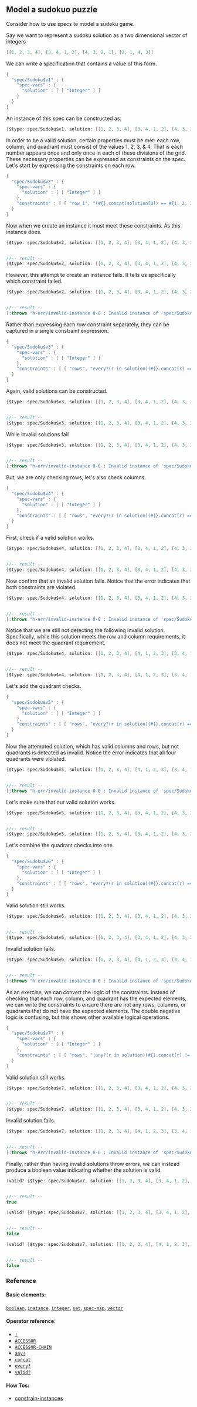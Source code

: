 <!---
  This markdown file was generated. Do not edit.
  -->

## Model a sudokuo puzzle

Consider how to use specs to model a sudoku game.

Say we want to represent a sudoku solution as a two dimensional vector of integers

```java
[[1, 2, 3, 4], [3, 4, 1, 2], [4, 3, 2, 1], [2, 1, 4, 3]]
```

We can write a specification that contains a value of this form.

```java
{
  "spec/Sudoku$v1" : {
    "spec-vars" : {
      "solution" : [ [ "Integer" ] ]
    }
  }
}
```

An instance of this spec can be constructed as:

```java
{$type: spec/Sudoku$v1, solution: [[1, 2, 3, 4], [3, 4, 1, 2], [4, 3, 2, 1], [2, 1, 4, 3]]}
```

In order to be a valid solution, certain properties must be met: each row, column, and quadrant must consist of the values 1, 2, 3, & 4. That is each number appears once and only once in each of these divisions of the grid. These necessary properties can be expressed as constraints on the spec. Let's start by expressing the constraints on each row.

```java
{
  "spec/Sudoku$v2" : {
    "spec-vars" : {
      "solution" : [ [ "Integer" ] ]
    },
    "constraints" : [ [ "row_1", "(#{}.concat(solution[0]) == #{1, 2, 3, 4})" ], [ "row_2", "(#{}.concat(solution[1]) == #{1, 2, 3, 4})" ], [ "row_3", "(#{}.concat(solution[2]) == #{1, 2, 3, 4})" ], [ "row_4", "(#{}.concat(solution[3]) == #{1, 2, 3, 4})" ] ]
  }
}
```

Now when we create an instance it must meet these constraints. As this instance does.

```java
{$type: spec/Sudoku$v2, solution: [[1, 2, 3, 4], [3, 4, 1, 2], [4, 3, 2, 1], [2, 1, 4, 3]]}


//-- result --
{$type: spec/Sudoku$v2, solution: [[1, 2, 3, 4], [3, 4, 1, 2], [4, 3, 2, 1], [2, 1, 4, 3]]}
```

However, this attempt to create an instance fails. It tells us specifically which constraint failed.

```java
{$type: spec/Sudoku$v2, solution: [[1, 2, 3, 4], [3, 4, 1, 2], [4, 3, 2, 2], [2, 1, 4, 3]]}


//-- result --
[:throws "h-err/invalid-instance 0-0 : Invalid instance of 'spec/Sudoku$v2', violates constraints row_3"]
```

Rather than expressing each row constraint separately, they can be captured in a single constraint expression.

```java
{
  "spec/Sudoku$v3" : {
    "spec-vars" : {
      "solution" : [ [ "Integer" ] ]
    },
    "constraints" : [ [ "rows", "every?(r in solution)(#{}.concat(r) == #{1, 2, 3, 4})" ] ]
  }
}
```

Again, valid solutions can be constructed.

```java
{$type: spec/Sudoku$v3, solution: [[1, 2, 3, 4], [3, 4, 1, 2], [4, 3, 2, 1], [2, 1, 4, 3]]}


//-- result --
{$type: spec/Sudoku$v3, solution: [[1, 2, 3, 4], [3, 4, 1, 2], [4, 3, 2, 1], [2, 1, 4, 3]]}
```

While invalid solutions fail

```java
{$type: spec/Sudoku$v3, solution: [[1, 2, 3, 4], [3, 4, 1, 2], [4, 3, 2, 2], [2, 1, 4, 3]]}


//-- result --
[:throws "h-err/invalid-instance 0-0 : Invalid instance of 'spec/Sudoku$v3', violates constraints rows"]
```

But, we are only checking rows, let's also check columns.

```java
{
  "spec/Sudoku$v4" : {
    "spec-vars" : {
      "solution" : [ [ "Integer" ] ]
    },
    "constraints" : [ [ "rows", "every?(r in solution)(#{}.concat(r) == #{1, 2, 3, 4})" ], [ "columns", "every?(i in [0, 1, 2, 3])(#{solution[0][i], solution[1][i], solution[2][i], solution[3][i]} == #{1, 2, 3, 4})" ] ]
  }
}
```

First, check if a valid solution works.

```java
{$type: spec/Sudoku$v4, solution: [[1, 2, 3, 4], [3, 4, 1, 2], [4, 3, 2, 1], [2, 1, 4, 3]]}


//-- result --
{$type: spec/Sudoku$v4, solution: [[1, 2, 3, 4], [3, 4, 1, 2], [4, 3, 2, 1], [2, 1, 4, 3]]}
```

Now confirm that an invalid solution fails. Notice that the error indicates that both constraints are violated.

```java
{$type: spec/Sudoku$v4, solution: [[1, 2, 3, 4], [3, 4, 1, 2], [4, 3, 2, 2], [2, 1, 4, 3]]}


//-- result --
[:throws "h-err/invalid-instance 0-0 : Invalid instance of 'spec/Sudoku$v4', violates constraints columns, rows"]
```

Notice that we are still not detecting the following invalid solution. Specifically, while this solution meets the row and column requirements, it does not meet the quadrant requirement.

```java
{$type: spec/Sudoku$v4, solution: [[1, 2, 3, 4], [4, 1, 2, 3], [3, 4, 1, 2], [2, 3, 4, 1]]}


//-- result --
{$type: spec/Sudoku$v4, solution: [[1, 2, 3, 4], [4, 1, 2, 3], [3, 4, 1, 2], [2, 3, 4, 1]]}
```

Let's add the quadrant checks.

```java
{
  "spec/Sudoku$v5" : {
    "spec-vars" : {
      "solution" : [ [ "Integer" ] ]
    },
    "constraints" : [ [ "rows", "every?(r in solution)(#{}.concat(r) == #{1, 2, 3, 4})" ], [ "columns", "every?(i in [0, 1, 2, 3])(#{solution[0][i], solution[1][i], solution[2][i], solution[3][i]} == #{1, 2, 3, 4})" ], [ "quadrant_1", "(#{solution[0][0], solution[0][1], solution[1][0], solution[1][1]} == #{1, 2, 3, 4})" ], [ "quadrant_2", "(#{solution[0][2], solution[0][3], solution[1][2], solution[1][3]} == #{1, 2, 3, 4})" ], [ "quadrant_3", "(#{solution[2][0], solution[2][1], solution[3][0], solution[3][1]} == #{1, 2, 3, 4})" ], [ "quadrant_4", "(#{solution[2][2], solution[2][3], solution[3][2], solution[3][3]} == #{1, 2, 3, 4})" ] ]
  }
}
```

Now the attempted solution, which has valid columns and rows, but not quadrants is detected as invalid. Notice the error indicates that all four quadrants were violated.

```java
{$type: spec/Sudoku$v5, solution: [[1, 2, 3, 4], [4, 1, 2, 3], [3, 4, 1, 2], [2, 3, 4, 1]]}


//-- result --
[:throws "h-err/invalid-instance 0-0 : Invalid instance of 'spec/Sudoku$v5', violates constraints quadrant_1, quadrant_2, quadrant_3, quadrant_4"]
```

Let's make sure that our valid solution works.

```java
{$type: spec/Sudoku$v5, solution: [[1, 2, 3, 4], [3, 4, 1, 2], [4, 3, 2, 1], [2, 1, 4, 3]]}


//-- result --
{$type: spec/Sudoku$v5, solution: [[1, 2, 3, 4], [3, 4, 1, 2], [4, 3, 2, 1], [2, 1, 4, 3]]}
```

Let's combine the quadrant checks into one.

```java
{
  "spec/Sudoku$v6" : {
    "spec-vars" : {
      "solution" : [ [ "Integer" ] ]
    },
    "constraints" : [ [ "rows", "every?(r in solution)(#{}.concat(r) == #{1, 2, 3, 4})" ], [ "columns", "every?(i in [0, 1, 2, 3])(#{solution[0][i], solution[1][i], solution[2][i], solution[3][i]} == #{1, 2, 3, 4})" ], [ "quadrants", "every?(base in [[0, 0], [0, 2], [2, 0], [2, 2]])({ 'base-x' = base[0]; 'base-y' = base[1]; (#{solution['base-x']['base-y'], solution['base-x'][('base-y' + 1)], solution[('base-x' + 1)]['base-y'], solution[('base-x' + 1)][('base-y' + 1)]} == #{1, 2, 3, 4}) })" ] ]
  }
}
```

Valid solution still works.

```java
{$type: spec/Sudoku$v6, solution: [[1, 2, 3, 4], [3, 4, 1, 2], [4, 3, 2, 1], [2, 1, 4, 3]]}


//-- result --
{$type: spec/Sudoku$v6, solution: [[1, 2, 3, 4], [3, 4, 1, 2], [4, 3, 2, 1], [2, 1, 4, 3]]}
```

Invalid solution fails.

```java
{$type: spec/Sudoku$v6, solution: [[1, 2, 3, 4], [4, 1, 2, 3], [3, 4, 1, 2], [2, 3, 4, 1]]}


//-- result --
[:throws "h-err/invalid-instance 0-0 : Invalid instance of 'spec/Sudoku$v6', violates constraints quadrants"]
```

As an exercise, we can convert the logic of the constraints. Instead of checking that each row, column, and quadrant has the expected elements, we can write the constraints to ensure there are not any rows, columns, or quadrants that do not have the expected elements. The double negative logic is confusing, but this shows other available logical operations.

```java
{
  "spec/Sudoku$v7" : {
    "spec-vars" : {
      "solution" : [ [ "Integer" ] ]
    },
    "constraints" : [ [ "rows", "!any?(r in solution)(#{}.concat(r) != #{1, 2, 3, 4})" ], [ "columns", "!any?(i in [0, 1, 2, 3])(#{solution[0][i], solution[1][i], solution[2][i], solution[3][i]} != #{1, 2, 3, 4})" ], [ "quadrants", "!any?(base in [[0, 0], [0, 2], [2, 0], [2, 2]])({ 'base-x' = base[0]; 'base-y' = base[1]; (#{solution['base-x']['base-y'], solution['base-x'][('base-y' + 1)], solution[('base-x' + 1)]['base-y'], solution[('base-x' + 1)][('base-y' + 1)]} != #{1, 2, 3, 4}) })" ] ]
  }
}
```

Valid solution still works.

```java
{$type: spec/Sudoku$v7, solution: [[1, 2, 3, 4], [3, 4, 1, 2], [4, 3, 2, 1], [2, 1, 4, 3]]}


//-- result --
{$type: spec/Sudoku$v7, solution: [[1, 2, 3, 4], [3, 4, 1, 2], [4, 3, 2, 1], [2, 1, 4, 3]]}
```

Invalid solution fails.

```java
{$type: spec/Sudoku$v7, solution: [[1, 2, 3, 4], [4, 1, 2, 3], [3, 4, 1, 2], [2, 3, 4, 1]]}


//-- result --
[:throws "h-err/invalid-instance 0-0 : Invalid instance of 'spec/Sudoku$v7', violates constraints quadrants"]
```

Finally, rather than having invalid solutions throw errors, we can instead produce a boolean value indicating whether the solution is valid.

```java
(valid? {$type: spec/Sudoku$v7, solution: [[1, 2, 3, 4], [3, 4, 1, 2], [4, 3, 2, 1], [2, 1, 4, 3]]})


//-- result --
true
```

```java
(valid? {$type: spec/Sudoku$v7, solution: [[1, 2, 3, 4], [3, 4, 1, 2], [4, 3, 2, 2], [2, 1, 4, 3]]})


//-- result --
false
```

```java
(valid? {$type: spec/Sudoku$v7, solution: [[1, 2, 3, 4], [4, 1, 2, 3], [3, 4, 1, 2], [2, 3, 4, 1]]})


//-- result --
false
```

### Reference

#### Basic elements:

[`boolean`](../halite_basic-syntax-reference-j.md#boolean), [`instance`](../halite_basic-syntax-reference-j.md#instance), [`integer`](../halite_basic-syntax-reference-j.md#integer), [`set`](../halite_basic-syntax-reference-j.md#set), [`spec-map`](../../halite_spec-syntax-reference.md), [`vector`](../halite_basic-syntax-reference-j.md#vector)

#### Operator reference:

* [`!`](../halite_full-reference-j.md#_B)
* [`ACCESSOR`](../halite_full-reference-j.md#ACCESSOR)
* [`ACCESSOR-CHAIN`](../halite_full-reference-j.md#ACCESSOR-CHAIN)
* [`any?`](../halite_full-reference-j.md#any_Q)
* [`concat`](../halite_full-reference-j.md#concat)
* [`every?`](../halite_full-reference-j.md#every_Q)
* [`valid?`](../halite_full-reference-j.md#valid_Q)


#### How Tos:

* [constrain-instances](../how-to/halite_constrain-instances-j.md)


